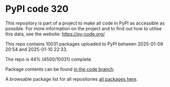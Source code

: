 # PyPI code 320

This repository is part of a project to make all code in PyPI as accessible as possible. For more information 
on the project and to find out how to utilise this data, see the website: https://py-code.org/

This repo contains 10031 packages uploaded to PyPI between 
2025-01-09 20:54 and 2025-01-10 22:33.

The repo is 44% (4500/10031) complete.

Package contents can be found [in the code branch](https://github.com/pypi-data/pypi-mirror-320/tree/code/packages).

A browsable package list for all repositories [all packages here](https://py-code.org/repositories/pypi-mirror-320).


